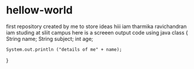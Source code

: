 # hellow-world
first repository created by me to store ideas
hiii iam tharmika ravichandran
iam studing at sliit campus
here is a screeen output code using java
class {
    String name;
    String subject;
    int age;
    
    System.out.println ("details of me" + name);
}
